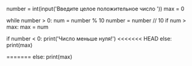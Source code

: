 number = int(input('Введите целое положительное число '))
max = 0


while number > 0:
    num = number % 10
    number = number // 10
    if num > max:
        max = num


if number < 0:
    print('Число меньше нуля!')
<<<<<<< HEAD
else: print(max)

=======
else: print(max)
